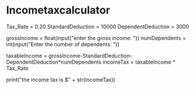 # Incometaxcalculator
Tax_Rate = 0.20
StandardDeduction = 10000
DependentDeduction = 3000
 
grossIncome = float(input("enter the gross income: "))
numDependents = int(input("Enter the number of dependents: "))

taxableIncome = grossIncome-StandardDeduction-DependentDeduction*numDependents
incomeTax = taxableIncome * Tax_Rate

print("the income tax is $" + str(incomeTax))
